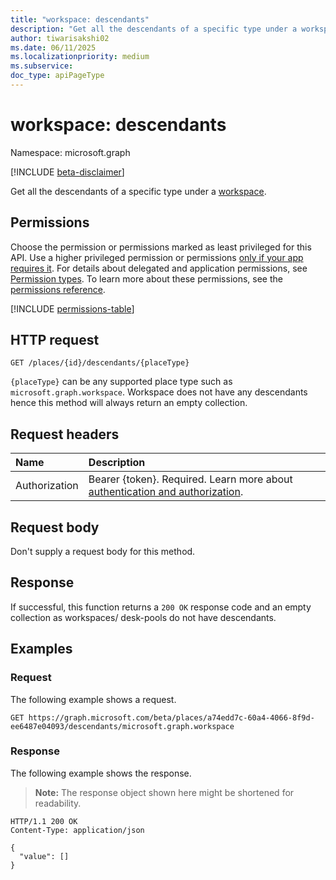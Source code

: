 ```yaml
---
title: "workspace: descendants"
description: "Get all the descendants of a specific type under a workspace."
author: tiwarisakshi02
ms.date: 06/11/2025
ms.localizationpriority: medium
ms.subservice:
doc_type: apiPageType
---
```


# workspace: descendants

Namespace: microsoft.graph

[!INCLUDE [beta-disclaimer](../../includes/beta-disclaimer.md)]

Get all the descendants of a specific type under a [workspace](../resources/workspace.md).

## Permissions

Choose the permission or permissions marked as least privileged for this API. Use a higher privileged permission or permissions [only if your app requires it](/graph/permissions-overview#best-practices-for-using-microsoft-graph-permissions). For details about delegated and application permissions, see [Permission types](/graph/permissions-overview#permission-types). To learn more about these permissions, see the [permissions reference](/graph/permissions-reference).

<!-- {
  "blockType": "permissions",
  "name": "workspace-descendants-permissions"
}
-->
[!INCLUDE [permissions-table](../includes/permissions/workspace-descendants-permissions.md)]

## HTTP request

<!-- {
  "blockType": "ignored"
}
-->
``` http
GET /places/{id}/descendants/{placeType}
```

`{placeType}` can be any supported place type such as `microsoft.graph.workspace`. Workspace does not have any descendants hence this method will always return an empty collection. 

## Request headers

|Name|Description|
|:---|:---|
|Authorization|Bearer {token}. Required. Learn more about [authentication and authorization](/graph/auth/auth-concepts).|

## Request body

Don't supply a request body for this method.

## Response

If successful, this function returns a `200 OK` response code and an empty collection as workspaces/ desk-pools do not have descendants.

## Examples

### Request

The following example shows a request.
<!-- {
  "blockType": "request",
  "name": "workspacethis.descendants"
}
-->
``` http
GET https://graph.microsoft.com/beta/places/a74edd7c-60a4-4066-8f9d-ee6487e04093/descendants/microsoft.graph.workspace
```


### Response

The following example shows the response.
>**Note:** The response object shown here might be shortened for readability.
<!-- {
  "blockType": "response",
  "truncated": true,
  "@odata.type": "Collection(microsoft.graph.place)"
}
-->
``` http
HTTP/1.1 200 OK
Content-Type: application/json

{
  "value": []
}
```

